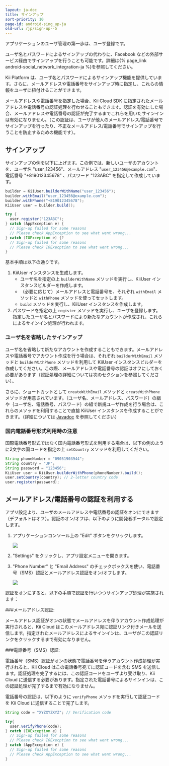 ```yaml
---
layout: ja-doc
title: サインアップ
sort-priority: 10
page-id: android-sing_up-ja
old-url: /jp/sign-up--5
---
```

アプリケーションのユーザ管理の第一歩は、ユーザ登録です。

<p class="callout">ユーザ名とパスワードによるサインアップの代わりに、Facebook などの外部サービス経由でサインアップを行うことも可能です。詳細は{% page_link android-social_network_integration-ja %}を参照してください。</p>

Kii Platform は、ユーザ名とパスワードによるサインアップ機能を提供しています。さらに、メールアドレスや電話番号をサインアップ時に指定し、これらの情報をユーザに紐付けることができます。

メールアドレスや電話番号を指定した場合、Kii Cloud SDK に指定されたメールアドレスや電話番号の認証処理を行わせることもできます。認証を有効にした場合、メールアドレスや電話番号の認証が完了するまでこれらを用いたサインインは有効になりません。（この認証は、ユーザが他人のメールアドレス/電話番号でサインアップを行ったり、不正なメールアドレス/電話番号でサインアップを行うことを防止するための機能です）。


## サインアップ

サインアップの例を以下に上げます。この例では、新しいユーザのアカウントを、ユーザ名 "user\_123456"、メールアドレス "`user_123456@example.com`"、電話番号 "+819012345678" 、パスワード "123ABC" を指定して作成しています。

```java
builder = KiiUser.builderWithName("user_123456");
builder.withEmail("user_123456@example.com");
builder.withPhone("+819012345678");
KiiUser user = builder.build();

try {
  user.register("123ABC");
} catch (AppException e) {
  // Sign-up failed for some reasons
  // Please check AppException to see what went wrong...
} catch (IOException e) {?
  // Sign-up failed for some reasons
  // Please check IOExecption to see what went wrong...
}
```

基本手順は以下の通りです。

1. KiiUser インスタンスを生成します。
    * ユーザ名を指定の上 `builderWithName` メソッドを実行し、KiiUser インスタンスビルダーを作成します。
    * （必要に応じて）メールアドレスと電話番号を、それぞれ `withEmail` メソッドと `withPhone` メソッドを使ってセットします。
    * `build` メソッドを実行し、KiiUser インスタンスを作成します。
2. パスワードを指定の上 `register` メソッドを実行し、ユーザを登録します。指定したユーザ名とパスワードにより新たなアカウントが作成され、これらによるサインイン処理が行われます。

### ユーザ名を省略したサインアップ

ユーザ名を省略して新たなアカウントを作成することもできます。メールアドレスや電話番号でアカウント作成を行う場合は、それぞれ `builderWithEmail` メソッドと `builderWithPhone` メソッドを利用して KiiUser インスタンスビルダーを作成してください。この際、メールアドレスや電話番号の認証はオフにしておく必要があります（認証処理の詳細については次のセクションを参照してください）。

さらに、ショートカットとして `createWithEmail` メソッドと `createWithPhone` メソッドが用意されています。｛ユーザ名、メールアドレス、パスワード｝の組や｛ユーザ名、電話番号、パスワード｝の組で新規ユーザ作成を行う場合は、これらのメソッドを利用することで直接 KiiUser インスタンスを作成することができます。（詳細については [Javadoc](http://static.kii.com/devportal/docs/storage/com/kii/cloud/storage/KiiUser.html) を参照してください）

### 国内電話番号形式利用時の注意

国際電話番号形式ではなく国内電話番号形式を利用する場合は、以下の例のように2文字の国コードを指定の上 `setCountry` メソッドを利用してください。

```java
String phoneNumber = "09051903944";
String country = "JP";
String password = "123456";
KiiUser user = KiiUser.builderWithPhone(phoneNumber).build();
user.setCountry(country); // 2-letter country code
user.register(password);
```

## メールアドレス/電話番号の認証を利用する

アプリ設定より、ユーザのメールアドレスや電話番号の認証をオンにできます（デフォルトはオフ）。認証のオン/オフは、以下のように開発者ポータルで設定します。

1. アプリケーションコンソール上の "Edit" ボタンをクリックします。

    ![](01.png)

2. "Settings" をクリックし、アプリ設定メニューを開きます。

3. "Phone Number" と "Email Address" のチェックボックスを使い、電話番号（SMS）認証とメールアドレス認証をオン/オフします。

    ![](02.png)


認証をオンにすると、以下の手順で認証を行いつつサインアップ処理が実施されます：

###メールアドレス認証:

メールアドレス認証がオンの状態でメールアドレスを伴うアカウント作成処理が実行されると、Kii Cloud はこのメールアドレス宛に認証リンク付きメールを送信します。指定されたメールアドレスによるサインインは、ユーザがこの認証リンクをクリックするまで有効になりません。

###電話番号（SMS）認証:

電話番号（SMS）認証がオンの状態で電話番号を伴うアカウント作成処理が実行されると、Kii Cloud はこの電話番号宛てに認証コードを含む SMS を送信します。認証処理を完了するには、この認証コードをユーザより受け取り、Kii Cloud に送信する必要があります。指定された電話番号によるサインインは、この認証処理が完了するまで有効になりません。

電話番号の認証は、以下のように `verifyPhone` メソッドを実行して認証コードを Kii Cloud に送信することで完了します。

```java
String code = "XYZXYZXYZ"; // Verification code

try{
  user.verifyPhone(code);
} catch (IOException e) {
  // Sign-up failed for some reasons
  // Please check IOExecption to see what went wrong...
} catch (AppException e) {
  // Sign-up failed for some reasons
  // Please check AppException to see what went wrong...
}
```
